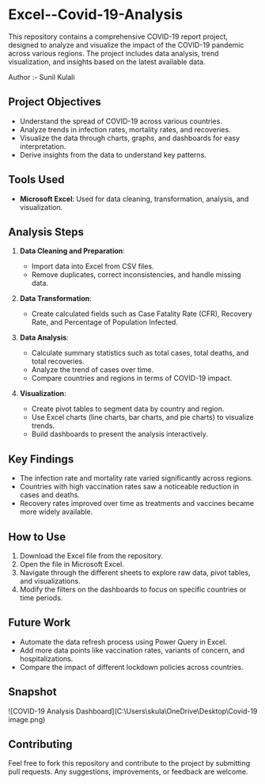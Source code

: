 # Excel--Covid-19-Analysis
This repository contains a comprehensive COVID-19 report project, designed to analyze and visualize the impact of the COVID-19 pandemic across various regions. The project includes data analysis, trend visualization, and insights based on the latest available data.

Author :- Sunil Kulali
<br>

## Project Objectives

- Understand the spread of COVID-19 across various countries.
- Analyze trends in infection rates, mortality rates, and recoveries.
- Visualize the data through charts, graphs, and dashboards for easy interpretation.
- Derive insights from the data to understand key patterns.

## Tools Used

- **Microsoft Excel**: Used for data cleaning, transformation, analysis, and visualization.

## Analysis Steps

1. **Data Cleaning and Preparation**: 
   - Import data into Excel from CSV files.
   - Remove duplicates, correct inconsistencies, and handle missing data.
   
2. **Data Transformation**: 
   - Create calculated fields such as Case Fatality Rate (CFR), Recovery Rate, and Percentage of Population Infected.
   
3. **Data Analysis**: 
   - Calculate summary statistics such as total cases, total deaths, and total recoveries.
   - Analyze the trend of cases over time.
   - Compare countries and regions in terms of COVID-19 impact.
   
4. **Visualization**:
   - Create pivot tables to segment data by country and region.
   - Use Excel charts (line charts, bar charts, and pie charts) to visualize trends.
   - Build dashboards to present the analysis interactively.

## Key Findings

- The infection rate and mortality rate varied significantly across regions.
- Countries with high vaccination rates saw a noticeable reduction in cases and deaths.
- Recovery rates improved over time as treatments and vaccines became more widely available.

## How to Use

1. Download the Excel file from the repository.
2. Open the file in Microsoft Excel.
3. Navigate through the different sheets to explore raw data, pivot tables, and visualizations.
4. Modify the filters on the dashboards to focus on specific countries or time periods.

## Future Work

- Automate the data refresh process using Power Query in Excel.
- Add more data points like vaccination rates, variants of concern, and hospitalizations.
- Compare the impact of different lockdown policies across countries.

## Snapshot 
![COVID-19 Analysis Dashboard](C:\Users\skula\OneDrive\Desktop\Covid-19 image.png)

## Contributing

Feel free to fork this repository and contribute to the project by submitting pull requests. Any suggestions, improvements, or feedback are welcome.
